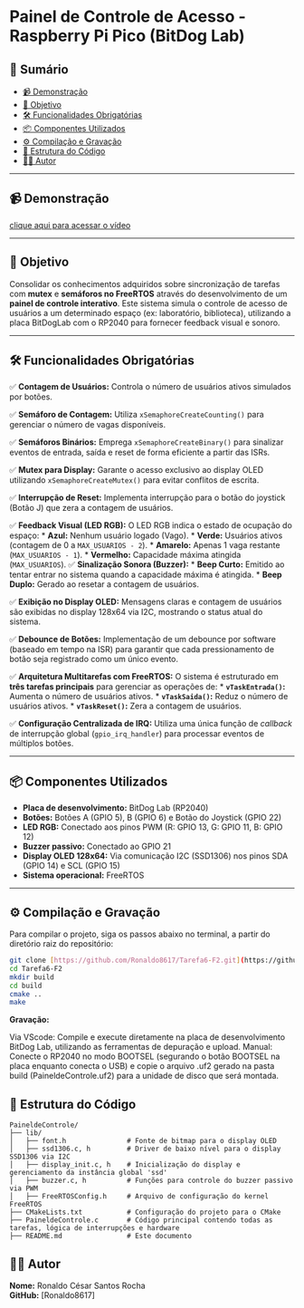 # Painel de Controle de Acesso - Raspberry Pi Pico (BitDog Lab)

## 📌 Sumário  
- [📹 Demonstração](#-demonstração)  
- [🎯 Objetivo](#-objetivo)  
- [🛠️ Funcionalidades Obrigatórias](#️-funcionalidades-obrigatórias)  
- [📦 Componentes Utilizados](#-componentes-utilizados)  
- [⚙️ Compilação e Gravação](#️-compilação-e-gravação)  
- [📂 Estrutura do Código](#-estrutura-do-código)  
- [👨‍💻 Autor](#-autor)  

---

## 📹 Demonstração  
[clique aqui para acessar o vídeo](https://youtu.be/rTBprKNLdj0)

 
---

## 🎯 Objetivo  
Consolidar os conhecimentos adquiridos sobre sincronização de tarefas com **mutex** e **semáforos no FreeRTOS** através do desenvolvimento de um **painel de controle interativo**. Este sistema simula o controle de acesso de usuários a um determinado espaço (ex: laboratório, biblioteca), utilizando a placa BitDogLab com o RP2040 para fornecer feedback visual e sonoro.

---

## 🛠️ Funcionalidades Obrigatórias  
✅ **Contagem de Usuários:** Controla o número de usuários ativos simulados por botões.

✅ **Semáforo de Contagem:** Utiliza `xSemaphoreCreateCounting()` para gerenciar o número de vagas disponíveis.

✅ **Semáforos Binários:** Emprega `xSemaphoreCreateBinary()` para sinalizar eventos de entrada, saída e reset de forma eficiente a partir das ISRs.

✅ **Mutex para Display:** Garante o acesso exclusivo ao display OLED utilizando `xSemaphoreCreateMutex()` para evitar conflitos de escrita.

✅ **Interrupção de Reset:** Implementa interrupção para o botão do joystick (Botão J) que zera a contagem de usuários.

✅ **Feedback Visual (LED RGB):** O LED RGB indica o estado de ocupação do espaço:
    * **Azul:** Nenhum usuário logado (Vago).
    * **Verde:** Usuários ativos (contagem de 0 a `MAX_USUARIOS - 2`).
    * **Amarelo:** Apenas 1 vaga restante (`MAX_USUARIOS - 1`).
    * **Vermelho:** Capacidade máxima atingida (`MAX_USUARIOS`).
✅ **Sinalização Sonora (Buzzer):**
    * **Beep Curto:** Emitido ao tentar entrar no sistema quando a capacidade máxima é atingida.
    * **Beep Duplo:** Gerado ao resetar a contagem de usuários.

✅ **Exibição no Display OLED:** Mensagens claras e contagem de usuários são exibidas no display 128x64 via I2C, mostrando o status atual do sistema.

✅ **Debounce de Botões:** Implementação de um debounce por software (baseado em tempo na ISR) para garantir que cada pressionamento de botão seja registrado como um único evento.

✅ **Arquitetura Multitarefas com FreeRTOS:** O sistema é estruturado em **três tarefas principais** para gerenciar as operações de:
    * **`vTaskEntrada()`:** Aumenta o número de usuários ativos.
    * **`vTaskSaida()`:** Reduz o número de usuários ativos.
    * **`vTaskReset()`:** Zera a contagem de usuários.

✅ **Configuração Centralizada de IRQ:** Utiliza uma única função de *callback* de interrupção global (`gpio_irq_handler`) para processar eventos de múltiplos botões.

---

## 📦 Componentes Utilizados  
- **Placa de desenvolvimento:** BitDog Lab (RP2040) 
- **Botões:** Botões A (GPIO 5), B (GPIO 6) e Botão do Joystick (GPIO 22)
- **LED RGB:** Conectado aos pinos PWM (R: GPIO 13, G: GPIO 11, B: GPIO 12)
- **Buzzer passivo:** Conectado ao GPIO 21
- **Display OLED 128x64:** Via comunicação I2C (SSD1306) nos pinos SDA (GPIO 14) e SCL (GPIO 15)
- **Sistema operacional:** FreeRTOS 

---

## ⚙️ Compilação e Gravação  
Para compilar o projeto, siga os passos abaixo no terminal, a partir do diretório raiz do repositório:

```bash
git clone [https://github.com/Ronaldo8617/Tarefa6-F2.git](https://github.com/Ronaldo8617/Tarefa6-F2.git)
cd Tarefa6-F2
mkdir build
cd build
cmake ..
make
```
**Gravação:**  

Via VScode: Compile e execute diretamente na placa de desenvolvimento BitDog Lab, utilizando as ferramentas de depuração e upload.
Manual: Conecte o RP2040 no modo BOOTSEL (segurando o botão BOOTSEL na placa enquanto conecta o USB) e copie o arquivo .uf2 gerado na pasta build (PaineldeControle.uf2) para a unidade de disco que será montada.

## 📂 Estrutura do Código  

```plaintext
PaineldeControle/  
├── lib/  
│   ├── font.h               # Fonte de bitmap para o display OLED  
│   ├── ssd1306.c, h         # Driver de baixo nível para o display SSD1306 via I2C  
│   ├── display_init.c, h    # Inicialização do display e gerenciamento da instância global 'ssd'  
│   ├── buzzer.c, h          # Funções para controle do buzzer passivo via PWM  
│   ├── FreeRTOSConfig.h     # Arquivo de configuração do kernel FreeRTOS
├── CMakeLists.txt           # Configuração do projeto para o CMake
├── PaineldeControle.c       # Código principal contendo todas as tarefas, lógica de interrupções e hardware
├── README.md                # Este documento
```

## 👨‍💻 Autor  
**Nome:** Ronaldo César Santos Rocha  
**GitHub:** [Ronaldo8617]
